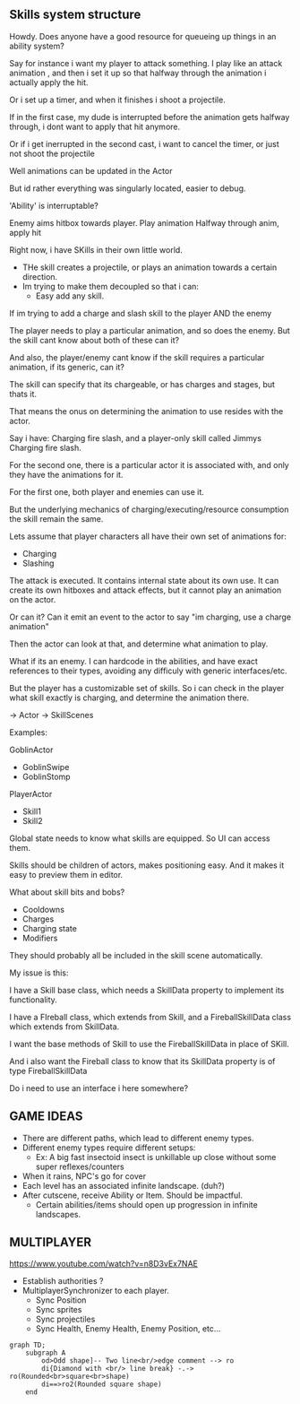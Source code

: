 ## Skills system structure



Howdy. Does anyone have a good resource for queueing up things in an ability system?

Say for instance i want my player to attack something. I play like an attack animation
, and then i set it up so that halfway through the animation i actually apply the hit.

Or i set up a timer, and when it finishes i shoot a projectile.

If in the first case, my dude is interrupted before the animation gets halfway through,
i dont want to apply that hit anymore.

Or if i get inerrupted in the second cast, i want to cancel the timer, or 
just not shoot the projectile

Well animations can be updated in the Actor

But id rather everything was singularly located, easier to debug.


'Ability' is interruptable?

Enemy aims hitbox towards player.
Play animation
Halfway through anim, apply hit







Right now, i have SKills in their own little world.
- THe skill creates a projectile, or plays an animation towards a certain direction.
- Im trying to make them decoupled so that i can:
  - Easy add any skill.


If im trying to add a charge and slash skill to the player AND the enemy

The player needs to play a particular animation, and so does the enemy. 
But the skill cant know about both of these can it?

And also, the player/enemy cant know if the skill requires a particular animation,
if its generic, can it?

The skill can specify that its chargeable, or has charges and stages, but thats it.

That means the onus on determining the animation to use resides with the actor.

Say i have: Charging fire slash, and a player-only skill called Jimmys Charging fire slash.

For the second one, there is a particular actor it is associated with, and only they have
the animations for it.

For the first one, both player and enemies can use it.

But the underlying mechanics of charging/executing/resource consumption the skill remain the same.

Lets assume that player characters all have their own set of animations for:
- Charging
- Slashing

The attack is executed. It contains internal state about its own use. It can create
its own hitboxes and attack effects, but it cannot play an animation on the actor.

Or can it? Can it emit an event to the actor to say "im charging, use a charge animation"

Then the actor can look at that, and determine what animation to play.

What if its an enemy. I can hardcode in the abilities, and have exact references to their types, avoiding any difficuly with generic interfaces/etc.

But the player has a customizable set of skills. So i can check in the player what skill exactly is charging, and determine the animation there. 

-> Actor -> SkillScenes


Examples:

GoblinActor
- GoblinSwipe
- GoblinStomp

PlayerActor
- Skill1
- Skill2
    
Global state needs to know what skills are equipped. So UI can access them.

Skills should be children of actors, makes positioning easy. 
And it makes it easy to preview them in editor.

What about skill bits and bobs?
- Cooldowns
- Charges
- Charging state
- Modifiers

They should probably all be included in the skill scene automatically.




My issue is this:

I have a Skill base class, which needs a SkillData property to implement its functionality.

I have a FIreball class, which extends from Skill, and a FireballSkillData class which extends from SkillData.

I want the base methods of Skill to use the FireballSkillData in place of SKill.

And i also want the Fireball class to know that its SkillData property is of type FireballSkillData

Do i need to use an interface i here somewhere?







## GAME IDEAS
- There are different paths, which lead to different enemy types. 
- Different enemy types require different setups:
  - Ex: A big fast insectoid insect is unkillable up close without some super reflexes/counters
- When it rains, NPC's go for cover 
- Each level has an associated infinite landscape. (duh?)
- After cutscene, receive Ability or Item. Should be impactful.
  - Certain abilities/items should open up progression in infinite landscapes. 

## MULTIPLAYER
https://www.youtube.com/watch?v=n8D3vEx7NAE
- Establish authorities ?
- MultiplayerSynchronizer to each player.
  - Sync Position
  - Sync sprites
  - Sync projectiles
  - Sync Health, Enemy Health, Enemy Position, etc... 



```mermaid
graph TD;
    subgraph A
        od>Odd shape]-- Two line<br/>edge comment --> ro
        di{Diamond with <br/> line break} -.-> ro(Rounded<br>square<br>shape)
        di==>ro2(Rounded square shape)
    end
```